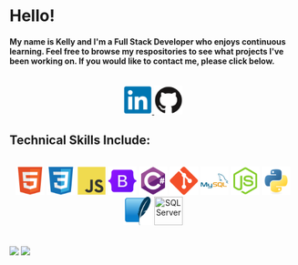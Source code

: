 <div class="readme">
  <h1>Hello!</h1>
  <div class="body">
    <div>
      <h4>My name is Kelly and I'm a Full Stack Developer who enjoys continuous learning. Feel free to browse my respositories to see what projects I've been working on. If you would like to contact me, please click below.</h4>
    </div>
    <br>    
      <div align="center">        
        <a href="https://www.linkedin.com/in/kelly-wemmer-parmeter/">
          <img src="https://github.com/devicons/devicon/blob/master/icons/linkedin/linkedin-original.svg" width="50" height="50" title="LinkedIn">
        </a>
        <a href="https://github.com/KellyWemmer">
          <img src="https://github.com/devicons/devicon/blob/master/icons/github/github-original.svg" width="50" height="50" title="GitHub">
        </a>
      </div>
    <div>
      <h2>Technical Skills Include:</h2>
    </div>
    <br>
    <div align="center">
      <img src="https://github.com/devicons/devicon/blob/master/icons/html5/html5-original.svg" width="50" height="50" title="HTML"> 
      <img src="https://github.com/devicons/devicon/blob/master/icons/css3/css3-original.svg" width="50" height="50" title="CSS">
      <img src="https://github.com/devicons/devicon/blob/master/icons/javascript/javascript-original.svg" width="50" height="50" title="JavaScript">
      <img src="https://github.com/devicons/devicon/blob/master/icons/bootstrap/bootstrap-original.svg" width="50" height="50" title="Bootstrap">
      <img src="https://github.com/devicons/devicon/blob/master/icons/csharp/csharp-original.svg" width="50" height="50" title="C#">
      <img src="https://github.com/devicons/devicon/blob/master/icons/git/git-original.svg" width="50" height="50" title="Git">
      <img src="https://github.com/devicons/devicon/blob/master/icons/mysql/mysql-original-wordmark.svg" width="50" height="50" title="MySQL">
      <img src="https://github.com/devicons/devicon/blob/master/icons/nodejs/nodejs-original.svg" width="50" height="50" title="NodeJS">
      <img src="https://github.com/devicons/devicon/blob/master/icons/python/python-original.svg" width="50" height="50" title="Python">
      <img src="https://github.com/devicons/devicon/blob/master/icons/sqlite/sqlite-original.svg" width="50" height="50" title="SQLite">
      <img src="https://user-images.githubusercontent.com/40461634/114240226-2f506580-9955-11eb-849b-e2a25117d681.png" width="50" height="50" title="SQL Server">
    </div>
    <br>
    <br>
    <div>
      <img src="https://github-readme-stats.vercel.app/api/top-langs/?username=KellyWemmer&layout=compact&hide=jupyter%20notebook">
      <img src="https://github-readme-stats.vercel.app/api?username=KellyWemmer&theme=merko">
    </div>
  </div>       
</div>
